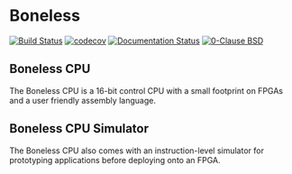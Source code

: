 # Boneless

[![Build Status](https://travis-ci.org/whitequark/Boneless-CPU.svg?branch=master)](https://travis-ci.org/whitequark/Boneless-CPU)
[![codecov](https://codecov.io/gh/whitequark/Boneless-CPU/branch/master/graph/badge.svg)](https://codecov.io/gh/whitequark/Boneless-CPU)
[![Documentation Status](https://readthedocs.org/projects/Boneless-CPU/badge/?version=latest)](https://boneless-cpu.readthedocs.io/en/latest/?badge=latest)
[![0-Clause BSD](https://img.shields.io/badge/license-0BSD-green.svg)](http://landley.net/toybox/license.html)

## Boneless CPU

The Boneless CPU is a 16-bit control CPU with a small footprint on FPGAs and
a user friendly assembly language.

## Boneless CPU Simulator

The Boneless CPU also comes with an instruction-level simulator for prototyping
applications before deploying onto an FPGA.
